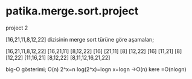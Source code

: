 # patika.merge.sort.project
project 2

[16,21,11,8,12,22] dizisinin merge sort türüne göre aşamaları;

[16,21,11,8,12,22]
[16,21,11]  [8,12,22]
[16] [21,11]  [8] [12,22]
[16] [11,21]  [8] [12,22]
[11,16,21]  [8,12,22]
[8,11,12,16,21,22]

big-O gösterimi;
O(n)
2^x=n
log(2^x)=logn
x=logn ->O(n) kere
=O(nlogn)
